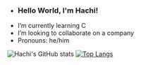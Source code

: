 - ###  Hello World, I'm Hachi!
-  I’m currently learning C
-  I’m looking to collaborate on a company
-  Pronouns: he/him

![Hachi's GitHub stats](https://github-readme-stats.vercel.app/api?username=hachlil&show_icons=true&theme=great-gatsby&bgcolor=transparent)
[![Top Langs](https://github-readme-stats.vercel.app/api/top-langs/?username=hachlil&theme=great-gatsby)](https://github.com/hachlil/github-readme-stats)


